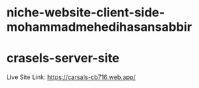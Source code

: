 ﻿# niche-website-client-side-mohammadmehedihasansabbir
# crasels-server-site
  Live Site Link: https://carsals-cb716.web.app/
